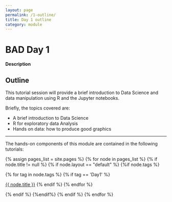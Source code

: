 ```yaml
---
layout: page
permalink: /1-outline/
title: Day 1 outline
category: module
---
```


# BAD Day 1

**Description**

## Outline
This tutorial session will provide a brief introduction to Data Science and data manipulation using R and the Jupyter notebooks.

Briefly, the topics covered are:

* A brief introduction to Data Science
* R for exploratory data Analysis
* Hands on data: how to produce good graphics

---

The hands-on components of this module are contained in the following tutorials:


{% assign pages_list = site.pages %}
{% for node in pages_list %}
{% if node.title != null %}
{% if node.layout == "default" %}
{%if node.tags %}


{% for tag in node.tags %}
{% if tag == 'Day1' %}
<!-- Note you need to prepend the site.baseurl always-->
<a class="sidebar-nav-item{% if page.url == node.url %} active{% endif %}"
href="{{site.baseurl}}{{ node.url }}">{{ node.title }}</a>
{% endif %}
{% endfor %}

{% endif %}
{%endif%}
{% endif %}
{% endfor %}
